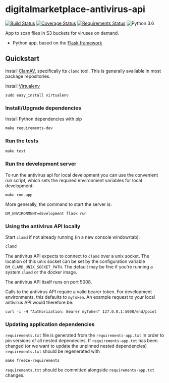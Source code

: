 # digitalmarketplace-antivirus-api

[![Build Status](https://travis-ci.org/alphagov/digitalmarketplace-antivirus-api.svg?branch=master)](https://travis-ci.org/alphagov/digitalmarketplace-antivirus-api)
[![Coverage Status](https://coveralls.io/repos/alphagov/digitalmarketplace-antivirus-api/badge.svg?branch=master&service=github)](https://coveralls.io/github/alphagov/digitalmarketplace-antivirus-api?branch=master)
[![Requirements Status](https://requires.io/github/alphagov/digitalmarketplace-antivirus-api/requirements.svg?branch=master)](https://requires.io/github/alphagov/digitalmarketplace-antivirus-api/requirements/?branch=master)
![Python 3.6](https://img.shields.io/badge/python-3.6-blue.svg)

App to scan files in S3 buckets for viruses on demand.

- Python app, based on the [Flask framework](http://flask.pocoo.org/)

## Quickstart

Install [ClamAV](https://www.clamav.net/), specifically its `clamd` tool. This is generally available in most package
repositories.

Install [Virtualenv](https://virtualenv.pypa.io/en/latest/)
```
sudo easy_install virtualenv
```

### Install/Upgrade dependencies

Install Python dependencies with pip

```
make requirements-dev
```

### Run the tests

```
make test
```

### Run the development server

To run the antivirus api for local development you can use the convenient run
script, which sets the required environment variables for local development:
```
make run-app
```

More generally, the command to start the server is:
```
DM_ENVIRONMENT=development flask run
```

### Using the antivirus API locally

Start `clamd` if not already running (in a new console window/tab):

```bash
clamd
```

The antivirus API expects to connect to `clamd` over a unix socket. The location of this unix socket can be set by the
configuration variable `DM_CLAMD_UNIX_SOCKET_PATH`. The default may be fine if you're running a system `clamd` or the
docker image.

The antivirus API itself runs on port 5008.

Calls to the antivirus API require a valid bearer
token. For development environments, this defaults to `myToken`. An example request to your local antivirus API
would therefore be:

```
curl -i -H "Authorization: Bearer myToken" 127.0.0.1:5008/end/point
```

### Updating application dependencies

`requirements.txt` file is generated from the `requirements-app.txt` in order to pin
versions of all nested dependecies. If `requirements-app.txt` has been changed (or
we want to update the unpinned nested dependencies) `requirements.txt` should be
regenerated with

```
make freeze-requirements
```

`requirements.txt` should be committed alongside `requirements-app.txt` changes.
